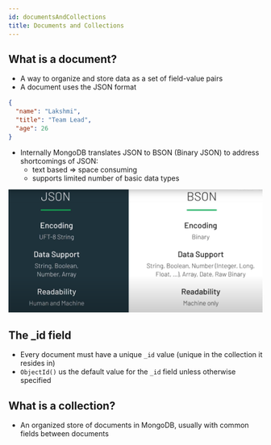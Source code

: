 ```yaml
---
id: documentsAndCollections
title: Documents and Collections
---
```


## What is a document?

- A way to organize and store data as a set of field-value pairs
- A document uses the JSON format

```json
{
  "name": "Lakshmi",
  "title": "Team Lead",
  "age": 26
}
```

- Internally MongoDB translates JSON to BSON (Binary JSON) to address shortcomings of JSON:
  - text based ⇒ space consuming
  - supports limited number of basic data types

![JsonVsBson](/img/docs/Databases/MongoDB/M001MongoDBBasics/JsonVsBson.png)

## The \_id field

- Every document must have a unique `_id` value (unique in the collection it resides in)
- `ObjectId()` us the default value for the `_id` field unless otherwise specified

## What is a collection?

- An organized store of documents in MongoDB, usually with common fields between documents
